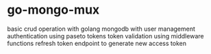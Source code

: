 # go-mongo-mux
basic crud operation with golang mongodb with user management
authentication using paseto tokens
token validation using middleware functions
refresh token endpoint to generate new access token
